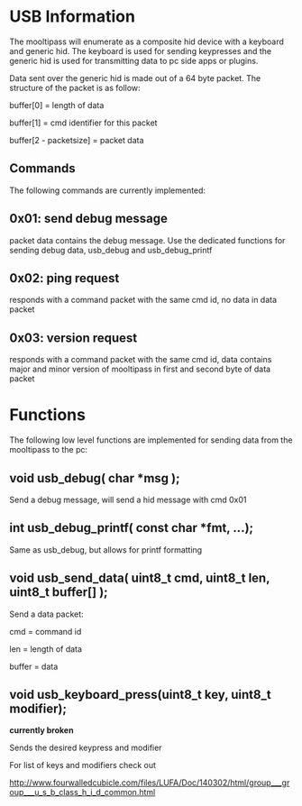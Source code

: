 USB Information
===============

The mooltipass will enumerate as a composite hid device with a keyboard and generic hid. The keyboard is used for sending keypresses and the generic hid is used for transmitting data to pc side apps or plugins.

Data sent over the generic hid is made out of a 64 byte packet. The structure of the packet is as follow:

buffer[0] = length of data

buffer[1] = cmd identifier for this packet

buffer[2 - packetsize] = packet data

Commands
--------

The following commands are currently implemented:

0x01: send debug message
------------------------

packet data contains the debug message. Use the dedicated functions for sending debug data, usb_debug and usb_debug_printf

0x02: ping request
------------------

responds with a command packet with the same cmd id, no data in data packet

0x03: version request
---------------------

responds with a command packet with the same cmd id, data contains major and minor version of mooltipass in first and second byte of data packet


Functions
=========

The following low level functions are implemented for sending data from the mooltipass to the pc:

void usb_debug( char *msg );
----------------------------

Send a debug message, will send a hid message with cmd 0x01

int  usb_debug_printf( const char *fmt, ...);
---------------------------------------------

Same as usb_debug, but allows for printf formatting

void usb_send_data( uint8_t cmd, uint8_t len, uint8_t buffer[] );
-----------------------------------------------------------------

Send a data packet:

cmd = command id

len = length of data

buffer = data

void usb_keyboard_press(uint8_t key, uint8_t modifier);
-------------------------------------------------------

**currently broken**

Sends the desired keypress and modifier

For list of keys and modifiers check out

http://www.fourwalledcubicle.com/files/LUFA/Doc/140302/html/group___group___u_s_b_class_h_i_d_common.html
